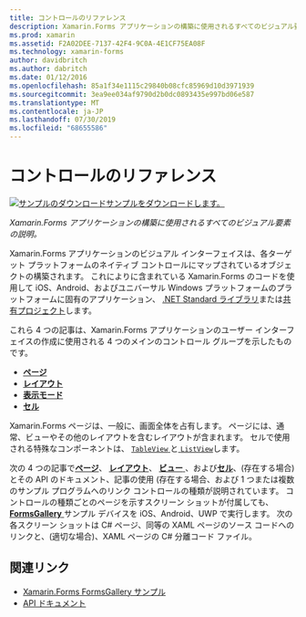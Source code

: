 ```yaml
---
title: コントロールのリファレンス
description: Xamarin.Forms アプリケーションの構築に使用されるすべてのビジュアル要素の説明。 この記事では、Xamarin.Forms アプリケーションのユーザー インターフェイスを構成するコントロールのグループを一覧表示します。
ms.prod: xamarin
ms.assetid: F2A02DEE-7137-42F4-9C0A-4E1CF75EA08F
ms.technology: xamarin-forms
author: davidbritch
ms.author: dabritch
ms.date: 01/12/2016
ms.openlocfilehash: 85a1f34e1115c29840b08cfc85969d10d3971939
ms.sourcegitcommit: 3ea9ee034af9790d2b0dc0893435e997bd06e587
ms.translationtype: MT
ms.contentlocale: ja-JP
ms.lasthandoff: 07/30/2019
ms.locfileid: "68655586"
---
```

# <a name="controls-reference"></a>コントロールのリファレンス

[![サンプルのダウンロード](~/media/shared/download.png)サンプルをダウンロードします。](https://docs.microsoft.com/en-us/samples/xamarin/xamarin-forms-samples/formsgallery/)

_Xamarin.Forms アプリケーションの構築に使用されるすべてのビジュアル要素の説明。_

Xamarin.Forms アプリケーションのビジュアル インターフェイスは、各ターゲット プラットフォームのネイティブ コントロールにマップされているオブジェクトの構築されます。 これによりに含まれている Xamarin.Forms のコードを使用して iOS、Android、およびユニバーサル Windows プラットフォームのプラットフォームに固有のアプリケーション、 [.NET Standard ライブラリ](~/cross-platform/app-fundamentals/net-standard.md)または[共有プロジェクト](~/cross-platform/app-fundamentals/shared-projects.md)します。

これら 4 つの記事は、Xamarin.Forms アプリケーションのユーザー インターフェイスの作成に使用される 4 つのメインのコントロール グループを示したものです。

- [**ページ**](pages.md)
- [**レイアウト**](layouts.md)
- [**表示モード**](views.md)
- [**セル**](cells.md)

Xamarin.Forms ページは、一般に、画面全体を占有します。 ページには、通常、ビューやその他のレイアウトを含むレイアウトが含まれます。 セルで使用される特殊なコンポーネントは、 [ `TableView` ](views.md#tableView)と[ `ListView`](views.md#listView)します。

次の 4 つの記事で[**ページ**](pages.md)、 [**レイアウト**](layouts.md)、 [**ビュー** ](views.md)、および[**セル**](cells.md)、(存在する場合) とその API のドキュメント、記事の使用 (存在する場合、および 1 つまたは複数のサンプル プログラムへのリンク コントロールの種類が説明されています。 コントロールの種類ごとのページを示すスクリーン ショットが付属しても、 [ **FormsGallery** ](https://docs.microsoft.com/samples/xamarin/xamarin-forms-samples/formsgallery)サンプル デバイスを iOS、Android、UWP で実行します。 次の各スクリーン ショットは C# ページ、同等の XAML ページのソース コードへのリンクと、(適切な場合)、XAML ページの C# 分離コード ファイル。

## <a name="related-links"></a>関連リンク

- [Xamarin.Forms FormsGallery サンプル](https://docs.microsoft.com/samples/xamarin/xamarin-forms-samples/formsgallery)
- [API ドキュメント](https://docs.microsoft.com/dotnet/api/xamarin.forms?view=xamarin-forms)
